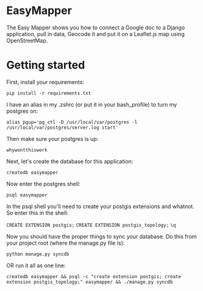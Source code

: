 EasyMapper
==========

The Easy Mapper shows you how to connect a Google doc to a Django application, pull in data, Geocode it and put it on a Leaflet.js map using OpenStreetMap.

# Getting started

First, install your requirements:

```pip install -r requirements.txt```

I have an alias in my .zshrc (or put it in your bash_profile) to turn my postgres on:

```alias pgup='pg_ctl -D /usr/local/var/postgres -l /usr/local/var/postgres/server.log start'```

Then make sure your postgres is up:

```whywontthiswork```

Next, let's create the database for this application:

```createdb easymapper```

Now enter the postgres shell:

```psql easymapper```

In the psql shell you'll need to create your postgis extensions and whatnot. So enter this in the shell:

```CREATE EXTENSION postgis;```
```CREATE EXTENSION postgis_topology;```
```\q```

Now you should have the proper things to sync your database. Do this from your project root (where the manage.py file is):

```python manage.py syncdb```

OR run it all as one line:

```createdb easymapper && psql -c "create extension postgis; create extension postgis_topology;" easymapper && ./manage.py syncdb```


